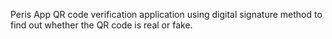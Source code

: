 Peris App
QR code verification application using digital signature method to find out whether the QR code is real or fake.
